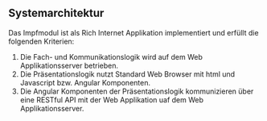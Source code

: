 ## Systemarchitektur

Das Impfmodul ist als Rich Internet Applikation implementiert und erfüllt die folgenden Kriterien:

1. Die Fach- und Kommunikationslogik wird auf dem Web Applikationsserver betrieben. 
2. Die Präsentationslogik nutzt Standard Web Browser mit html und Javascript bzw. Angular Komponenten. 
3. Die Angular Komponenten der Präsentationslogik kommunizieren über eine RESTful API mit der Web Applikation uaf dem Web Applikationsserver.   
